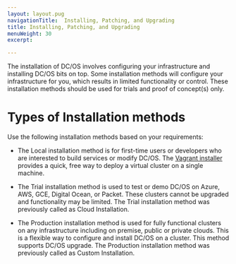 ```yaml
---
layout: layout.pug
navigationTitle:  Installing, Patching, and Upgrading
title: Installing, Patching, and Upgrading
menuWeight: 30
excerpt:

---
```


The installation of DC/OS involves configuring your infrastructure and installing DC/OS bits on top. Some installation methods will configure your infrastructure for you, which results in limited functionality or control. These installation methods should be used for trials and proof of concept(s) only. 

# Types of Installation methods

Use the following installation methods based on your requirements:

- The Local installation method is for first-time users or developers who are interested to build services or modify DC/OS. The [Vagrant installer](https://docs.mesosphere.com/1.8/administration/installing/oss/local/) provides a quick, free way to deploy a virtual cluster on a single machine.

- The Trial installation method is used to test or demo DC/OS on Azure, AWS, GCE, Digital Ocean, or Packet. These clusters cannot be upgraded and functionality may be limited. The Trial installation method was previously called as Cloud Installation.


- The Production installation method is used for fully functional clusters on any infrastructure including on premise, public or private clouds. This is a flexible way to configure and install DC/OS on a cluster. This method supports DC/OS upgrade. The Production installation method was previously called as Custom Installation. 


